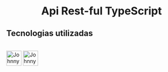 <h1 align="center">
    Api Rest-ful TypeScript
</h1>

## Tecnologias utilizadas

<div style="display: inline_block"><br>
  <img align="center" alt="Johnny-TS" height="40" width="40" src="https://cdn.jsdelivr.net/gh/devicons/devicon/icons/typescript/typescript-original.svg">

<img align="center" alt="Johnny-Express" height="40" width="40" src="https://cdn.jsdelivr.net/gh/devicons/devicon/icons/express/express-original.svg">
 
</div>